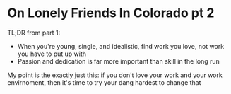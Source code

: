 On Lonely Friends In Colorado pt 2
=
TL;DR from part 1:

  * When you're young, single, and idealistic, find work you love, not work you
    have to put up with
  * Passion and dedication is far more important than skill in the long run

My point is the exactly just this: if you don't love your work and your work
envirnoment, then it's time to try your dang hardest to change that